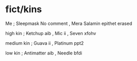 # fict/kins
Me ; Sleepmask No comment , Mera Salamin epithet erased
<p>high kin ; Ketchup aib , Mic ii , Seven xfohv
<p>medium kin ; Guava ii , Platinum ppt2
<p>low kin ; Antimatter aib , Needle bfdi 
